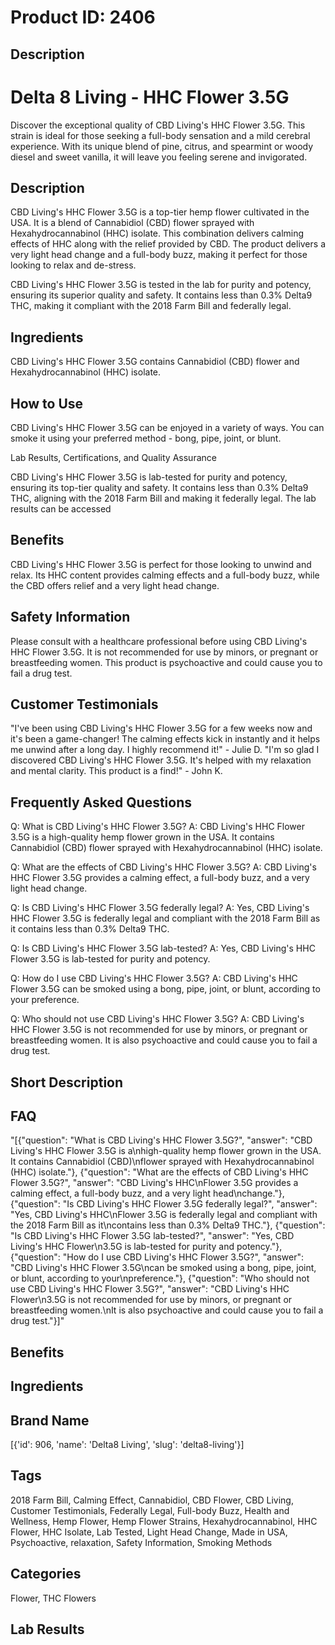 # Product ID: 2406
## Description
<div class="flex flex-grow flex-col gap-3">
<div class="flex flex-col items-start gap-4 whitespace-pre-wrap break-words">
<div class="markdown prose w-full break-words dark:prose-invert dark">
<h1>Delta 8 Living - HHC Flower 3.5G</h1>
<p>Discover the exceptional quality of CBD Living's HHC Flower 3.5G. This strain is ideal for those seeking a full-body sensation and a mild cerebral experience. With its unique blend of pine, citrus, and spearmint or woody diesel and sweet vanilla, it will leave you feeling serene and invigorated.</p>
<h2>Description</h2>
<p>CBD Living's HHC Flower 3.5G is a top-tier hemp flower cultivated in the USA. It is a blend of Cannabidiol (CBD) flower sprayed with Hexahydrocannabinol (HHC) isolate. This combination delivers calming effects of HHC along with the relief provided by CBD. The product delivers a very light head change and a full-body buzz, making it perfect for those looking to relax and de-stress.</p>
<p>CBD Living's HHC Flower 3.5G is tested in the lab for purity and potency, ensuring its superior quality and safety. It contains less than 0.3% Delta9 THC, making it compliant with the 2018 Farm Bill and federally legal.</p>
<h2>Ingredients</h2>
<p>CBD Living's HHC Flower 3.5G contains Cannabidiol (CBD) flower and Hexahydrocannabinol (HHC) isolate.</p>
<h2>How to Use</h2>
<p>CBD Living's HHC Flower 3.5G can be enjoyed in a variety of ways. You can smoke it using your preferred method - bong, pipe, joint, or blunt.</p>
<p>Lab Results, Certifications, and Quality Assurance</p>
<p>CBD Living's HHC Flower 3.5G is lab-tested for purity and potency, ensuring its top-tier quality and safety. It contains less than 0.3% Delta9 THC, aligning with the 2018 Farm Bill and making it federally legal. The lab results can be accessed</p>
<h2>Benefits</h2>
<p>CBD Living's HHC Flower 3.5G is perfect for those looking to unwind and relax. Its HHC content provides calming effects and a full-body buzz, while the CBD offers relief and a very light head change.</p>
<h2>Safety Information</h2>
<p>Please consult with a healthcare professional before using CBD Living's HHC Flower 3.5G. It is not recommended for use by minors, or pregnant or breastfeeding women. This product is psychoactive and could cause you to fail a drug test.</p>
<h2>Customer Testimonials</h2>
<p>"I've been using CBD Living's HHC Flower 3.5G for a few weeks now and it's been a game-changer! The calming effects kick in instantly and it helps me unwind after a long day. I highly recommend it!" - Julie D. "I'm so glad I discovered CBD Living's HHC Flower 3.5G. It's helped with my relaxation and mental clarity. This product is a find!" - John K.</p>
<h2>Frequently Asked Questions</h2>
<p>Q: What is CBD Living's HHC Flower 3.5G? A: CBD Living's HHC Flower 3.5G is a high-quality hemp flower grown in the USA. It contains Cannabidiol (CBD) flower sprayed with Hexahydrocannabinol (HHC) isolate.</p>
<p>Q: What are the effects of CBD Living's HHC Flower 3.5G? A: CBD Living's HHC Flower 3.5G provides a calming effect, a full-body buzz, and a very light head change.</p>
<p>Q: Is CBD Living's HHC Flower 3.5G federally legal? A: Yes, CBD Living's HHC Flower 3.5G is federally legal and compliant with the 2018 Farm Bill as it contains less than 0.3% Delta9 THC.</p>
<p>Q: Is CBD Living's HHC Flower 3.5G lab-tested? A: Yes, CBD Living's HHC Flower 3.5G is lab-tested for purity and potency.</p>
<p>Q: How do I use CBD Living's HHC Flower 3.5G? A: CBD Living's HHC Flower 3.5G can be smoked using a bong, pipe, joint, or blunt, according to your preference.</p>
<p>Q: Who should not use CBD Living's HHC Flower 3.5G? A: CBD Living's HHC Flower 3.5G is not recommended for use by minors, or pregnant or breastfeeding women. It is also psychoactive and could cause you to fail a drug test.</p>
</div>
</div>
</div>

## Short Description

## FAQ
"[{\"question\": \"What is CBD Living's HHC Flower 3.5G?\", \"answer\": \"CBD Living's HHC Flower 3.5G is a\\nhigh-quality hemp flower grown in the USA. It contains Cannabidiol (CBD)\\nflower sprayed with Hexahydrocannabinol (HHC) isolate.\"}, {\"question\": \"What are the effects of CBD Living's HHC Flower 3.5G?\", \"answer\": \"CBD Living's HHC\\nFlower 3.5G provides a calming effect, a full-body buzz, and a very light head\\nchange.\"}, {\"question\": \"Is CBD Living's HHC Flower 3.5G federally legal?\", \"answer\": \"Yes, CBD Living's HHC\\nFlower 3.5G is federally legal and compliant with the 2018 Farm Bill as it\\ncontains less than 0.3% Delta9 THC.\"}, {\"question\": \"Is CBD Living's HHC Flower 3.5G lab-tested?\", \"answer\": \"Yes, CBD Living's HHC Flower\\n3.5G is lab-tested for purity and potency.\"}, {\"question\": \"How do I use CBD Living's HHC Flower 3.5G?\", \"answer\": \"CBD Living's HHC Flower 3.5G\\ncan be smoked using a bong, pipe, joint, or blunt, according to your\\npreference.\"}, {\"question\": \"Who should not use CBD Living's HHC Flower 3.5G?\", \"answer\": \"CBD Living's HHC Flower\\n3.5G is not recommended for use by minors, or pregnant or breastfeeding women.\\nIt is also psychoactive and could cause you to fail a drug test.\"}]"
## Benefits

## Ingredients

## Brand Name
[{'id': 906, 'name': 'Delta8 Living', 'slug': 'delta8-living'}]
## Tags
2018 Farm Bill, Calming Effect, Cannabidiol, CBD Flower, CBD Living, Customer Testimonials, Federally Legal, Full-body Buzz, Health and Wellness, Hemp Flower, Hemp Flower Strains, Hexahydrocannabinol, HHC Flower, HHC Isolate, Lab Tested, Light Head Change, Made in USA, Psychoactive, relaxation, Safety Information, Smoking Methods
## Categories
Flower, THC Flowers
## Lab Results

